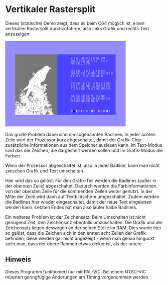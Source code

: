 # Vertikaler Rastersplit

Dieses (statische) Demo zeigt, dass es beim C64 möglich ist, einen
vertikalen Rastersplit durchzuführen, also links Grafik und rechts
Text anzuzeigen:

![VICE-Screenshot](screenshot.png)

Das große Problem dabei sind die sogenannten Badlines: In jeder achten
Zeile wird der Prozessor kurz abgeschaltet, damit der Grafik-Chip
zusätzliche Informationen aus dem Speicher auslesen kann. Im
Text-Modus sind das die Zeichen, die dargestellt werden sollen und im
Grafik-Modus die Farben.

Wenn der Prozessor abgeschaltet ist, also in jeder Badline, kann man
nicht zwischen Grafik und Text umschalten.

Hier wird das so gelöst: Für den Grafik-Teil werden die Badlines
(außer in der obersten Zeile) abgeschaltet. Dadurch werden die
Farbinformationen von der obersten Zeile für die kommenden Zeilen
weiter genutzt. In der Mitte der Zeile wird dann auf Textbildschirm
umgeschaltet. Zudem werden die Badlines hier wieder eingeschaltet,
damit der neue Text eingelesen werden kann. Letzten Endes hat man also
lauter halbe Badlines.

Ein weiteres Problem ist der Zeichensatz: Beim Umschalten ist nicht
genügend Zeit, den Zeichensatz ebenfalls umzuschalten. Die Grafik und
der Zeichensatz liegen deswegen an der selben Stelle im RAM. Dies
wurde hier so gelöst, dass die Zeichen sich in den ersten acht Zeilen
der Grafik befinden; diese werden gar nicht angezeigt - wenn man genau
hinguckt sieht man, dass der obere Rahmen etwas dicker ist, als der
untere.

## Hinweis

Dieses Programm funktioniert nur mit PAL-VIC. Bei einem NTSC-VIC
müssten geringfügige Änderungen am Timing vorgenommen werden.
